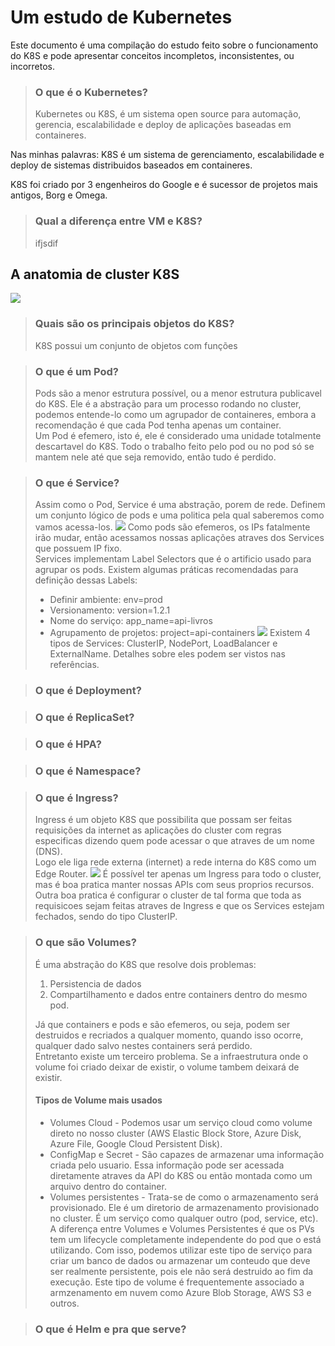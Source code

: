 # Um estudo de Kubernetes

Este documento é uma compilação do estudo feito sobre o funcionamento do K8S e pode apresentar conceitos incompletos, inconsistentes, ou incorretos.

> ### O que é o Kubernetes?
>
> Kubernetes ou K8S, é um sistema open source para automação, gerencia, escalabilidade e deploy de aplicações baseadas em containeres.

Nas minhas palavras:
K8S é um sistema de gerenciamento, escalabilidade e deploy de sistemas distribuidos baseados em containeres.

K8S foi criado por 3 engenheiros do Google e é sucessor de projetos mais antigos, Borg e Omega.

> ### Qual a diferença entre VM e K8S?
>
> ifjsdif

## A anatomia de cluster K8S

![](./images/Kubernetes-4.jpeg)

> ### Quais são os principais objetos do K8S?
>
> K8S possui um conjunto de objetos com funções

> ### O que é um Pod?
>
> Pods são a menor estrutura possível, ou a menor estrutura publicavel do K8S. Ele é a abstração para um processo rodando no cluster, podemos entende-lo como um agrupador de containeres, embora a recomendação é que cada Pod tenha apenas um container.  
> Um Pod é efemero, isto é, ele é considerado uma unidade totalmente descartavel do K8S. Todo o trabalho feito pelo pod ou no pod só se mantem nele até que seja removido, então tudo é perdido.

> ### O que é Service?
>
> Assim como o Pod, Service é uma abstração, porem de rede. Definem um conjunto lógico de pods e uma politica pela qual saberemos como vamos acessa-los.
> ![](./images/Kubernetes-5.png)
> Como pods são efemeros, os IPs fatalmente irão mudar, então acessamos nossas aplicações atraves dos Services que possuem IP fixo.  
> Services implementam Label Selectors que é o artificio usado para agrupar os pods.
> Existem algumas práticas recomendadas para definição dessas Labels:
>
> - Definir ambiente: env=prod
> - Versionamento: version=1.2.1
> - Nome do serviço: app_name=api-livros
> - Agrupamento de projetos: project=api-containers
>   ![](./images/Kubernetes-6.png)
>   Existem 4 tipos de Services: ClusterIP, NodePort, LoadBalancer e ExternalName. Detalhes sobre eles podem ser vistos nas referências.

> ### O que é Deployment?

> ### O que é ReplicaSet?

> ### O que é HPA?

> ### O que é Namespace?

> ### O que é Ingress?
>
> Ingress é um objeto K8S que possibilita que possam ser feitas requisições da internet as aplicações do cluster com regras especificas dizendo quem pode acessar o que atraves de um nome (DNS).  
> Logo ele liga rede externa (internet) a rede interna do K8S como um Edge Router.
> ![](./images/Kubernetes-7.png)
> É possível ter apenas um Ingress para todo o cluster, mas é boa pratica manter nossas APIs com seus proprios recursos.  
> Outra boa pratica é configurar o cluster de tal forma que toda as requisicoes sejam feitas atraves de Ingress e que os Services estejam fechados, sendo do tipo ClusterIP.

> ### O que são Volumes?
>
> É uma abstração do K8S que resolve dois problemas:
> 1. Persistencia de dados
> 2. Compartilhamento e dados entre containers dentro do mesmo pod.
>
> Já que containers e pods e são efemeros, ou seja, podem ser destruidos e recriados a qualquer momento, quando isso ocorre, qualquer dado salvo nestes containers será perdido.  
> Entretanto existe um terceiro problema. Se a infraestrutura onde o volume foi criado deixar de existir, o volume tambem deixará de existir.
>
> #### Tipos de Volume mais usados
> * Volumes Cloud - Podemos usar um serviço cloud como volume direto no nosso cluster (AWS Elastic Block Store, Azure Disk, Azure File, Google Cloud Persistent Disk).
> * ConfigMap e Secret - São capazes de armazenar uma informação criada pelo usuario. Essa informação pode ser acessada diretamente atraves da API do K8S ou então montada como um arquivo dentro do container.
> * Volumes persistentes - Trata-se de como o armazenamento será provisionado. Ele é um diretorio de armazenamento provisionado no cluster. É um serviço como qualquer outro (pod, service, etc). A diferença entre Volumes e Volumes Persistentes é que os PVs tem um lifecycle completamente independente do pod que o está utilizando. Com isso, podemos utilizar este tipo de serviço para criar um banco de dados ou armazenar um conteudo que deve ser realmente persistente, pois ele não será destruido ao fim da execução. Este tipo de volume é frequentemente associado a armzenamento em nuvem como Azure Blob Storage, AWS S3 e outros.

> ### O que é Helm e pra que serve?

